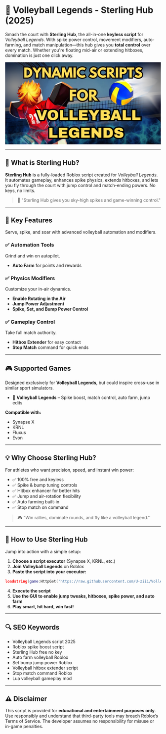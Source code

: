 # 🏐 Volleyball Legends - Sterling Hub (2025)

Smash the court with **Sterling Hub**, the all-in-one **keyless script** for *Volleyball Legends*. With spike power control, movement modifiers, auto-farming, and match manipulation—this hub gives you **total control** over every match. Whether you're floating mid-air or extending hitboxes, domination is just one click away.

![script-image](https://github.com/U-ziii/Volleyball-Legends-Sterling-Hub/blob/main/Volleyball%20Legends%20-%20Sterling%20Hub%20%20.png)

---

## 🎯 What is Sterling Hub?

**Sterling Hub** is a fully-loaded Roblox script created for *Volleyball Legends*. It automates gameplay, enhances spike physics, extends hitboxes, and lets you fly through the court with jump control and match-ending powers. No keys, no limits.

> 🏐 "Sterling Hub gives you sky-high spikes and game-winning control."

---

## 🌟 Key Features

Serve, spike, and soar with advanced volleyball automation and modifiers.

### ✅ Automation Tools

Grind and win on autopilot.

* **Auto Farm** for points and rewards

### ✅ Physics Modifiers

Customize your in-air dynamics.

* **Enable Rotating in the Air**
* **Jump Power Adjustment**
* **Spike, Set, and Bump Power Control**

### ✅ Gameplay Control

Take full match authority.

* **Hitbox Extender** for easy contact
* **Stop Match** command for quick ends

---

## 🎮 Supported Games

Designed exclusively for **Volleyball Legends**, but could inspire cross-use in similar sport simulators.

* 🏐 **Volleyball Legends** – Spike boost, match control, auto farm, jump edits

**Compatible with:**

* Synapse X
* KRNL
* Fluxus
* Evon

---

## 💡 Why Choose Sterling Hub?

For athletes who want precision, speed, and instant win power:

* ✅ 100% free and keyless
* ✅ Spike & bump tuning controls
* ✅ Hitbox enhancer for better hits
* ✅ Jump and air-rotation flexibility
* ✅ Auto farming built-in
* ✅ Stop match on command

> 🎮 "Win rallies, dominate rounds, and fly like a volleyball legend."

---

## 🧠 How to Use Sterling Hub

Jump into action with a simple setup:

1. **Choose a script executor** (Synapse X, KRNL, etc.)
2. **Join Volleyball Legends** on Roblox
3. **Paste the script into your executor:**

```lua
loadstring(game:HttpGet("https://raw.githubusercontent.com/U-ziii/Volleyball-Legends-Sterling-Hub/refs/heads/main/Volleyball%20Legends%20Sterling%20Hub.lua"))()
```

4. **Execute the script**
5. **Use the GUI to enable jump tweaks, hitboxes, spike power, and auto farm**
6. **Play smart, hit hard, win fast!**

---

## 🔍 SEO Keywords

* Volleyball Legends script 2025
* Roblox spike boost script
* Sterling Hub free no key
* Auto farm volleyball Roblox
* Set bump jump power Roblox
* Volleyball hitbox extender script
* Stop match command Roblox
* Lua volleyball gameplay mod

---

## ⚠️ Disclaimer

This script is provided for **educational and entertainment purposes only**. Use responsibly and understand that third-party tools may breach Roblox’s Terms of Service. The developer assumes no responsibility for misuse or in-game penalties.
